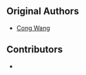 Original Authors
----------------

 * [Cong Wang](wangcongrobot@gmail.com)


Contributors
------------

 * 
